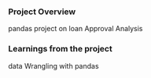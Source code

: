 ### Project Overview

 pandas project on loan Approval Analysis


### Learnings from the project

 data Wrangling with pandas



